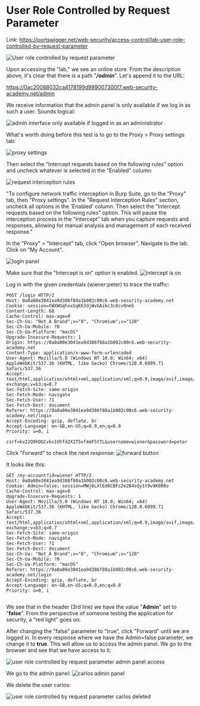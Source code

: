 # User Role Controlled by Request Parameter

Link: https://portswigger.net/web-security/access-control/lab-user-role-controlled-by-request-parameter

![User role controlled by request parameter](https://www.dropbox.com/scl/fi/n7b4ai32pexkdx036xkho/pb-FMltvhLooJ.png?rlkey=mh8s4ok2vy3by3kxcuh4g7arh&raw=1)

Upon accessing the "lab," we see an online store. From the description above, it's clear that there is a path "***/admin***". Let's append it to the URL:

https://0ac20088032ca4178199d989007300f7.web-security-academy.net/admin

We receive information that the admin panel is only available if we log in as such a user. Sounds logical:

![admin interface only available if logged in as an administrator](https://www.dropbox.com/scl/fi/350ult2holkj2egjh2ozi/pb-i4X39EnFCN.png?rlkey=ghnyx5gdqq6i6z446pxzl6esk&raw=1)


What's worth doing before this test is to go to the Proxy > Proxy settings tab:

![proxy settings](https://www.dropbox.com/scl/fi/7a3mgnigpp24quumwalss/pb-likLLahcKQ.png?rlkey=d4l2v2y0e7p0nwrhrgmkle7dp&raw=1)

Then select the "Intercept requests based on the following rules" option and uncheck whatever is selected in the "Enabled" column:

![request interception rules](https://www.dropbox.com/scl/fi/1q0fviwx7xkssfvd8e50u/pb-TZOgiVjZI5.png?rlkey=n26ck16mwevwr9m2trxzeijj9&raw=1)

"To configure network traffic interception in Burp Suite, go to the "Proxy" tab, then "Proxy settings". In the "Request Interception Rules" section, uncheck all options in the 'Enabled' column. Then select the "Intercept requests based on the following rules" option. This will pause the interception process in the "Intercept" tab when you capture requests and responses, allowing for manual analysis and management of each received response."

In the "Proxy" > "Intercept" tab, click "Open browser". Navigate to the lab. Click on "My Account".

![login panel](https://www.dropbox.com/scl/fi/4k86sitsx0y5pz65m7pbk/pb-xQqRkzk7z2.png?rlkey=t68eiqo7hlt2wkm59drzuuzv5&raw=1)


Make sure that the "Intercept is on" option is enabled.
![intercept is on](https://www.dropbox.com/scl/fi/pyd1r99surbm05etz9p7a/pb-cFMtqBCLcD.png?rlkey=57ipdmfmyt0uabpxkwyonwq27&raw=1)




Log in with the given credentials (wiener:peter) to trace the traffic:

```
POST /login HTTP/2
Host: 0a0a00e3041ea9d386f88a1b002c00c6.web-security-academy.net
Cookie: session=tWXWUqhxxGqK63djWvGAikc3c8cvOnm5
Content-Length: 68
Cache-Control: max-age=0
Sec-Ch-Ua: "Not_A Brand";v="8", "Chromium";v="120"
Sec-Ch-Ua-Mobile: ?0
Sec-Ch-Ua-Platform: "macOS"
Upgrade-Insecure-Requests: 1
Origin: https://0a0a00e3041ea9d386f88a1b002c00c6.web-security-academy.net
Content-Type: application/x-www-form-urlencoded
User-Agent: Mozilla/5.0 (Windows NT 10.0; Win64; x64) AppleWebKit/537.36 (KHTML, like Gecko) Chrome/120.0.6099.71 Safari/537.36
Accept: text/html,application/xhtml+xml,application/xml;q=0.9,image/avif,image/webp,image/apng,*/*;q=0.8,application/signed-exchange;v=b3;q=0.7
Sec-Fetch-Site: same-origin
Sec-Fetch-Mode: navigate
Sec-Fetch-User: ?1
Sec-Fetch-Dest: document
Referer: https://0a0a00e3041ea9d386f88a1b002c00c6.web-security-academy.net/login
Accept-Encoding: gzip, deflate, br
Accept-Language: en-GB,en-US;q=0.9,en;q=0.8
Priority: u=0, i

csrf=kv22Q9hDGCvkx1Uhfd2X2T5xf4mF5tTL&username=wiener&password=peter
```




Click "Forward" to check the next response:
![forward button](https://www.dropbox.com/scl/fi/1wq704xtz39emcvz6lhvt/pb-3yFiKOhGGk.png?rlkey=xqxkr3yftdehlweu1ljfsu0pt&raw=1)




It looks like this:
```
GET /my-account?id=wiener HTTP/2
Host: 0a0a00e3041ea9d386f88a1b002c00c6.web-security-academy.net
Cookie: Admin=false; session=MWj6LXlEd6CBFs2e2B4sQy1t9v9K008o
Cache-Control: max-age=0
Upgrade-Insecure-Requests: 1
User-Agent: Mozilla/5.0 (Windows NT 10.0; Win64; x64) AppleWebKit/537.36 (KHTML, like Gecko) Chrome/120.0.6099.71 Safari/537.36
Accept: text/html,application/xhtml+xml,application/xml;q=0.9,image/avif,image/webp,image/apng,*/*;q=0.8,application/signed-exchange;v=b3;q=0.7
Sec-Fetch-Site: same-origin
Sec-Fetch-Mode: navigate
Sec-Fetch-User: ?1
Sec-Fetch-Dest: document
Sec-Ch-Ua: "Not_A Brand";v="8", "Chromium";v="120"
Sec-Ch-Ua-Mobile: ?0
Sec-Ch-Ua-Platform: "macOS"
Referer: https://0a0a00e3041ea9d386f88a1b002c00c6.web-security-academy.net/login
Accept-Encoding: gzip, deflate, br
Accept-Language: en-GB,en-US;q=0.9,en;q=0.8
Priority: u=0, i


```

We see that in the header (3rd line) we have the value "**Admin**" set to "**false**". From the perspective of someone testing the application for security, a "red light" goes on.

After changing the "false" parameter to "true", click "Forward" until we are logged in. In every response where we have the Admin=false parameter, we change it to **true**. This will allow us to access the admin panel. We go to the browser and see that we have access to it:

![user role controlled by request parameter admin panel access](https://www.dropbox.com/scl/fi/r9fy2dn54g3tanx4qu8j8/pb-sEWiT2Nsgi.png?rlkey=bprwihp1z4mx241wai75qkmgh&raw=1)

We go to the admin panel:
![carlos admin panel](https://www.dropbox.com/scl/fi/qqmrkge4lus7ftu0di05t/pb-LXhlL8iwfZ.png?rlkey=j7qvc1cblmvttge0j34wjw78c&raw=1)

We delete the user carlos:

![user role controlled by request parameter carlos deleted](https://www.dropbox.com/scl/fi/8wkjok0zd5865w5zpr522/pb-sF8Om3hHmH.png?rlkey=dakv6pgoepx3c220ls8efc1zu&raw=1)
